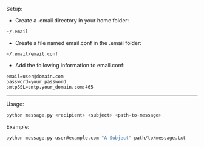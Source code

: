 Setup:

- Create a .email directory in your home folder:

```
~/.email
```

- Create a file named email.conf in the .email folder: 

```
~/.email/email.conf
```

- Add the following information to email.conf:

```
email=user@domain.com
password=your_password
smtpSSL=smtp.your_domain.com:465
```

---

Usage:

```sh
python message.py <recipient> <subject> <path-to-message>
```

Example:

```sh
python message.py user@example.com "A Subject" path/to/message.txt
```
